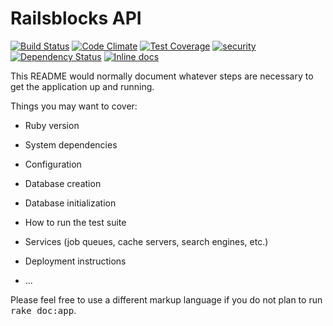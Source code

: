 # Railsblocks API

[![Build Status](https://travis-ci.org/railsblocks/railsblocks-api.svg)](https://travis-ci.org/railsblocks/railsblocks-api)
[![Code Climate](https://codeclimate.com/github/railsblocks/railsblocks-api/badges/gpa.svg)](https://codeclimate.com/github/railsblocks/railsblocks-api)
[![Test Coverage](https://codeclimate.com/github/railsblocks/railsblocks-api/badges/coverage.svg)](https://codeclimate.com/github/railsblocks/railsblocks-api/coverage)
[![security](https://hakiri.io/github/railsblocks/railsblocks-api/master.svg)](https://hakiri.io/github/railsblocks/railsblocks-api/master)
[![Dependency Status](https://gemnasium.com/railsblocks/railsblocks-api.svg)](https://gemnasium.com/railsblocks/railsblocks-api)
[![Inline docs](http://inch-ci.org/github/railsblocks/railsblocks-api.svg?branch=master)](http://inch-ci.org/github/railsblocks/railsblocks-api)

This README would normally document whatever steps are necessary to get the
application up and running.

Things you may want to cover:

* Ruby version

* System dependencies

* Configuration

* Database creation

* Database initialization

* How to run the test suite

* Services (job queues, cache servers, search engines, etc.)

* Deployment instructions

* ...


Please feel free to use a different markup language if you do not plan to run
<tt>rake doc:app</tt>.

